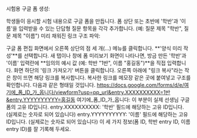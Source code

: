 시험용 구글 폼 생성:

학생들이 응시할 시험 내용으로 구글 폼을 만듭니다.
폼 상단 또는 초반에 '학반'과 '이름'을 입력받을 수 있는 단답형 질문 항목을 각각 추가합니다. (예: 질문 제목 "학반", 질문 제목 "이름")
미리 채워진 링크 구조 파악:

구글 폼 편집 화면에서 오른쪽 상단의 점 세 개(...) 메뉴를 클릭합니다.
**'양식 미리 작성'**를 선택합니다.
새 탭이나 창에 폼 미리보기 화면이 나타나면, 방금 만든 '학반'과 '이름' 입력란에 **임의의 예시 값 (예: 학반 "1반", 이름 "홍길동")**을 직접 입력합니다.
화면 하단의 '링크 가져오기' 버튼을 클릭합니다.
오른쪽 아래에 "링크 복사"라는 작은 창이 뜨면 해당 링크를 복사합니다.
복사한 링크를 메모장 같은 곳에 붙여넣고 구조를 확인합니다. 다음과 같은 형태일 것입니다.
https://docs.google.com/forms/d/e/여기에_폼_ID_가_옵니다/viewform?usp=pp_url&entry.XXXXXXXXXX=1반&entry.YYYYYYYYYY=홍길동
여기에_폼_ID_가_옵니다: 이 부분이 실제 선생님 구글 폼의 고유 ID입니다.
entry.XXXXXXXXXX: '학반' 필드에 해당하는 고유 ID입니다. (실제로는 숫자로 되어 있습니다)
entry.YYYYYYYYYY: '이름' 필드에 해당하는 고유 ID입니다. (실제로는 숫자로 되어 있습니다)
이 세 가지 정보(폼 ID, 학반 entry ID, 이름 entry ID)를 잘 기록해 두세요.
